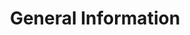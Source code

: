 ---
layout: page
title: General Information
nav: true
nav_order: 6
dropdown: true
children: 
    - title: About me
      permalink: /about-me/
    - title: divider
    - title: My Education
      permalink: /my-education/
    - title: divider
    - title: My Teachers
      permalink: /my-teachers/
    - title: divider
    - title: Research Interests
      permalink: /research-interests/
    - title: divider
    - title: PhD Thesis
      permalink: /phd-thesis/
    - title: divider
    - title: Publications
      permalink: /publications/
    - title: divider
    - title: Research Papers
      permalink: /research-papers/
    - title: divider
    - title: Work in Progress
      permalink: /work-in-progress/
    - title: divider
    - title: Important Links
      permalink: /important-links/
    - title: divider
    - title: Resume
      permalink: /resume/
    - title: divider
    - title: IPA Chart
      permalink: /ipa-chart/
    - title: divider
    - title: Greenberg's Universals
      permalink: /greenbergs-universals/
    - title: divider
    - title: Data Template for Field-Methods
      permalink: /data-template-for-field-methods/
    - title: divider
    - title: Why should we study Linguistics?
      permalink: /why-should-we-study-linguistics/
    - title: divider
    - title: Language Families at a glance
      permalink: /language-families-at-a-glance/
    - title: divider
    - title: Design Features (Hockett 1960)
      permalink: /design-features/
    - title: divider
    - title: C.S.Pierce's Classification of Sign
      permalink: /pierces-classification-of-sign/
---